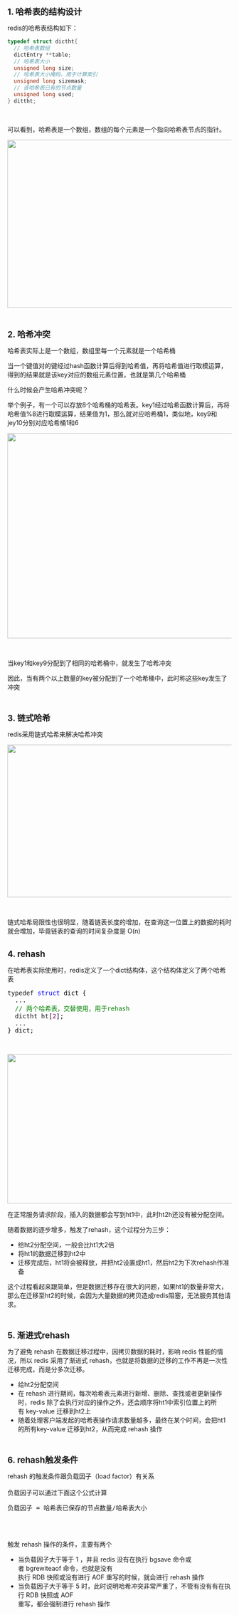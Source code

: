 <p><span style="font-size: 14pt;"><strong>1. 哈希表的结构设计</strong></span></p>
<p>redis的哈希表结构如下：</p>

```c
typedef struct dictht{
  // 哈希表数组
  dictEntry **table;
  // 哈希表大小
  unsigned long size;
  // 哈希表大小掩码，用于计算索引
  unsigned long sizemask;
  // 该哈希表已有的节点数量
  unsigned long used;              
} dittht;
```
<p>&nbsp;</p>
<p>可以看到，哈希表是一个数组，数组的每个元素是一个指向哈希表节点的指针。</p>
<p><img style="display: block; margin-left: auto; margin-right: auto;" src="https://img2022.cnblogs.com/blog/2794988/202203/2794988-20220319150711023-269543013.png" alt="" width="621" height="377" loading="lazy" /></p>
<p>&nbsp;</p>
<p><span style="font-size: 14pt;"><strong>2. 哈希冲突</strong></span></p>
<p>哈希表实际上是一个数组，数组里每一个元素就是一个哈希桶</p>
<p>当一个键值对的键经过hash函数计算后得到哈希值，再将哈希值进行取模运算，得到的结果就是该key对应的数组元素位置，也就是第几个哈希桶</p>
<p>什么时候会产生哈希冲突呢？</p>
<p>举个例子，有一个可以存放8个哈希桶的哈希表。key1经过哈希函数计算后，再将哈希值%8进行取模运算，结果值为1，那么就对应哈希桶1，类似地，key9和jey10分别对应哈希桶1和6</p>
<p><img style="display: block; margin-left: auto; margin-right: auto;" src="https://img2022.cnblogs.com/blog/2794988/202203/2794988-20220319151129322-814899962.png" alt="" width="677" height="461" loading="lazy" /></p>
<p>&nbsp;</p>
<p>当key1和key9分配到了相同的哈希桶中，就发生了哈希冲突</p>
<p>因此，当有两个以上数量的key被分配到了一个哈希桶中，此时称这些key发生了冲突</p>
<p>&nbsp;</p>
<p><span style="font-size: 14pt;"><strong>3. 链式哈希</strong></span></p>
<p>redis采用链式哈希来解决哈希冲突</p>
<p><img style="display: block; margin-left: auto; margin-right: auto;" src="https://img2022.cnblogs.com/blog/2794988/202203/2794988-20220319151326910-666101958.png" alt="" width="648" height="343" loading="lazy" /></p>
<p>&nbsp;</p>
<div>链式哈希局限性也很明显，随着链表⻓度的增加，在查询这⼀位置上的数据的耗时就会增加，毕竟链表的查询的时间复杂度是&nbsp;O(n)</div>
<div>&nbsp;</div>
<p><span style="font-size: 14pt;"><strong>4. rehash</strong></span></p>
<p>在哈希表实际使用时，redis定义了一个dict结构体，这个结构体定义了两个哈希表</p>
<div class="cnblogs_code">
<pre>typedef <span style="color: #0000ff;">struct</span><span style="color: #000000;"> dict {
  ...
  </span><span style="color: #008000;">//</span><span style="color: #008000;"> 两个哈希表，交替使用，用于rehash</span>
  dictht ht[<span style="color: #800080;">2</span><span style="color: #000000;">];
  ...
} dict;</span></pre>
</div>
<p>&nbsp;</p>
<p><img style="display: block; margin-left: auto; margin-right: auto;" src="https://img2022.cnblogs.com/blog/2794988/202203/2794988-20220319151700584-2044871878.png" alt="" width="653" height="336" loading="lazy" /></p>
<p>在正常服务请求阶段，插入的数据都会写到ht1中，此时ht2h还没有被分配空间。</p>
<p>随着数据的逐步增多，触发了rehash，这个过程分为三步：</p>
<ul>
<li>给ht2分配空间，一般会比ht1大2倍</li>
<li>将ht1的数据迁移到ht2中</li>
<li>迁移完成后，ht1将会被释放，并把ht2设置成ht1，然后ht2为下次rehash作准备</li>
</ul>
<p>这个过程看起来跟简单，但是数据迁移存在很大的问题，如果ht1的数量非常大，那么在迁移至ht2的时候，会因为大量数据的拷贝造成redis阻塞，无法服务其他请求。</p>
<p>&nbsp;</p>
<p><span style="font-size: 14pt;"><strong>5. 渐进式rehash</strong></span></p>
<div>为了避免&nbsp;rehash&nbsp;在数据迁移过程中，因拷⻉数据的耗时，影响 redis&nbsp;性能的情况，所以 redis&nbsp;采⽤了渐进式&nbsp;rehash，也就是将数据的迁移的⼯作不再是⼀次性迁移完成，⽽是分多次迁移。</div>
<div>
<ul>
<li>给ht2分配空间</li>
<li>
<div>在&nbsp;rehash&nbsp;进⾏期间，每次哈希表元素进⾏新增、删除、查找或者更新操作时，redis&nbsp;除了会执⾏对应的操作之外，还会顺序将ht1中索引位置上的所有&nbsp;key-value&nbsp;迁移到ht2上</div>
</li>
<li>
<div>随着处理客户端发起的哈希表操作请求数量越多，最终在某个时间，会把ht1的所有key-value&nbsp;迁移到ht2，从⽽完成&nbsp;rehash&nbsp;操作</div>
</li>
</ul>
</div>
<p>&nbsp;</p>
<p><span style="font-size: 14pt;"><strong>6. rehash触发条件</strong></span></p>
<div>rehash&nbsp;的触发条件跟负载因⼦（load factor）有关系</div>
<div>&nbsp;</div>
<div>负载因⼦可以通过下⾯这个公式计算</div>
<div>
<div>
<div class="cnblogs_code">
<pre>负载因子 = 哈希表已保存的节点数量/哈希表大小</pre>
</div>
<p>&nbsp;</p>
</div>
<div>&nbsp;</div>
<div>
<div>触发&nbsp;rehash&nbsp;操作的条件，主要有两个</div>
<div>
<ul>
<li>
<div>当负载因⼦⼤于等于&nbsp;1&nbsp;，并且 redis&nbsp;没有在执⾏&nbsp;bgsave&nbsp;命令或者&nbsp;bgrewiteaof&nbsp;命令，也就是没有</div>
<div>执⾏&nbsp;RDB&nbsp;快照或没有进⾏&nbsp;AOF&nbsp;重写的时候，就会进⾏&nbsp;rehash&nbsp;操作</div>
</li>
<li>
<div>当负载因⼦⼤于等于&nbsp;5&nbsp;时，此时说明哈希冲突⾮常严重了，不管有没有有在执⾏&nbsp;RDB&nbsp;快照或&nbsp;AOF</div>
<div>重写，都会强制进⾏&nbsp;rehash&nbsp;操作</div>
</li>
</ul>
</div>
</div>
</div>
<p>&nbsp;</p>
